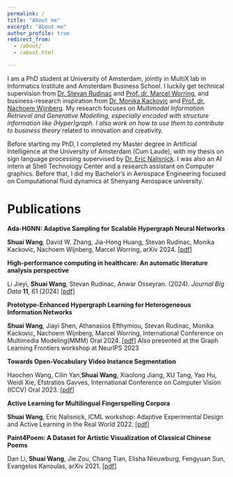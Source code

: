 ```yaml
---
permalink: /
title: "About me"
excerpt: "About me"
author_profile: true
redirect_from: 
  - /about/
  - /about.html

---
```


I am a PhD student at University of Amsterdam, jointly in MultiX lab in Informatics Institute and Amsterdam Business School. I luckily get technical supervision from [Dr. Stevan Rudinac](https://stevanrudinac.com/) and  [Prof. dr. Marcel Worring](https://staff.fnwi.uva.nl/m.worring/), and business-research inspiration from [Dr. Monika Kackovic](https://www.uva.nl/profiel/k/a/m.kackovic/m.kackovic.html) and [Prof. dr. Nachoem Wijnberg](https://www.uva.nl/profiel/w/i/n.m.wijnberg/n.m.wijnberg.html). My research focuses on *Multimodal Information Retrieval and Generative Modelling, especially encoded with structure information like (Hyper)graph. I also work on how to use them to contribute to business theory* related to innovation and creativity. 

Before starting my PhD, I completed my Master degree in Artificial Intelligence at the University of Amsterdam (Cum Laude), with my thesis on sign language processing supervised by [Dr. Eric Nalisnick](https://enalisnick.github.io/). I was also an AI intern at Shell Technology Center and a research assistant on Computer graphics. Before that, I did my Bachelor’s in Aerospace Engineering focused on Computational fluid dynamics at Shenyang Aerospace university.

# Publications

**Ada-HGNN: Adaptive Sampling for Scalable Hypergraph Neural Networks**

**Shuai Wang**, David W. Zhang, Jia-Hong Huang, Stevan Rudinac, Monika Kackovic, Nachoem Wijnberg, Marcel Worring,  arXiv 2024. [[pdf](https://www.arxiv.org/abs/2405.13372)]

**High-performance computing in healthcare: An automatic literature analysis perspective**

Li  Jieyi, **Shuai Wang**, Stevan Rudinac, Anwar Osseyran. (2024). *Journal Big Data* **11**, 61 (2024) [[pdf](https://journalofbigdata.springeropen.com/articles/10.1186/s40537-024-00929-2)]

**Prototype-Enhanced Hypergraph Learning for Heterogeneous Information Networks**

**Shuai Wang**, Jiayi Shen, Athanasios Efthymiou, Stevan Rudinac, Monika Kackovic, Nachoem Wijnberg, Marcel Worring, International Conference on Multimedia Modeling(MMM) Oral 2024. [[pdf](https://arxiv.org/pdf/2309.13092.pdf)]
Also presented at the Graph Learning Frontiers workshop at NeurIPS 2023

**Towards Open-Vocabulary Video Instance Segmentation**

Haochen Wang, Cilin Yan,**Shuai Wang**,  Xiaolong Jiang, XU Tang, Yao Hu, Weidi Xie, Efstratios Gavves, International Conference on Computer Vision (ICCV) Oral 2023. [[pdf](https://arxiv.org/abs/2304.01715)]

**Active Learning for Multilingual Fingerspelling Corpora**

**Shuai Wang**, Eric Nalisnick, ICML workshop: Adaptive Experimental Design and Active Learning in the Real World 2022. [[pdf](https://realworldml.github.io/files/cr/paper72.pdf)]

**Paint4Poem: A Dataset for Artistic Visualization of Classical Chinese Poems**

Dan Li, **Shuai Wang**, Jie Zou, Chang Tian, Elisha Nieuwburg, Fengyuan Sun, Evangelos Kanoulas, arXiv 2021. [[pdf](https://arxiv.org/abs/2109.11682)]
